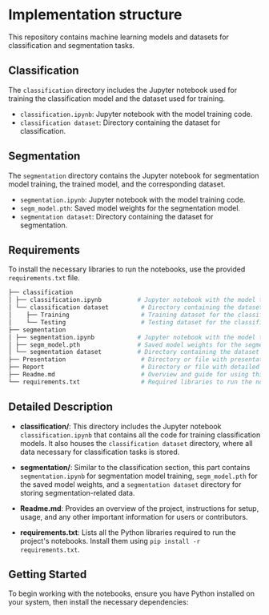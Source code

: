 # Implementation structure 

This repository contains machine learning models and datasets for classification and segmentation tasks.

## Classification

The `classification` directory includes the Jupyter notebook used for training the classification model and the dataset used for training.

- `classification.ipynb`: Jupyter notebook with the model training code.
- `classification dataset`: Directory containing the dataset for classification.

## Segmentation

The `segmentation` directory contains the Jupyter notebook for segmentation model training, the trained model, and the corresponding dataset.

- `segmentation.ipynb`: Jupyter notebook with the model training code.
- `segm_model.pth`: Saved model weights for the segmentation model.
- `segmentation dataset`: Directory containing the dataset for segmentation.

## Requirements

To install the necessary libraries to run the notebooks, use the provided `requirements.txt` file.
```bash
├── classification
│ ├── classification.ipynb          # Jupyter notebook with the model training code for classification.
│ └── classification dataset         # Directory containing the dataset for classification tasks.
│    ├── Training                    # Training dataset for the classification model.
│    └── Testing                     # Testing dataset for the classification model.
├── segmentation
│ ├── segmentation.ipynb            # Jupyter notebook with the model training code for segmentation.
│ ├── segm_model.pth                # Saved model weights for the segmentation model.
│ └── segmentation dataset          # Directory containing the dataset for segmentation tasks.
├── Presentation                     # Directory or file with presentation materials.
├── Report                           # Directory or file with detailed project report.
├── Readme.md                        # Overview and guide for using this repository.
└── requirements.txt                 # Required libraries to run the notebooks.

```

## Detailed Description

- **classification/**: This directory includes the Jupyter notebook `classification.ipynb` that contains all the code for training classification models. It also houses the `classification dataset` directory, where all data necessary for classification tasks is stored.

- **segmentation/**: Similar to the classification section, this part contains `segmentation.ipynb` for segmentation model training, `segm_model.pth` for the saved model weights, and a `segmentation dataset` directory for storing segmentation-related data.

- **Readme.md**: Provides an overview of the project, instructions for setup, usage, and any other important information for users or contributors.

- **requirements.txt**: Lists all the Python libraries required to run the project's notebooks. Install them using `pip install -r requirements.txt`.

## Getting Started

To begin working with the notebooks, ensure you have Python installed on your system, then install the necessary dependencies:

